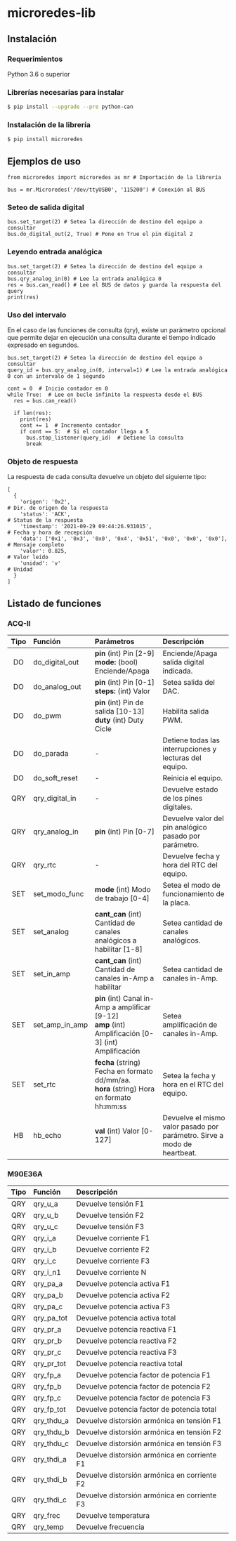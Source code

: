 # microredes-lib

## Instalación

### Requerimientos

Python 3.6 o superior

### Librerías necesarias para instalar

```sh
$ pip install --upgrade --pre python-can
```

### Instalación de la librería

```sh
$ pip install microredes
```

## Ejemplos de uso

```python3
from microredes import microredes as mr # Importación de la librería

bus = mr.Microredes('/dev/ttyUSB0', '115200') # Conexión al BUS
```

### Seteo de salida digital

```python3
bus.set_target(2) # Setea la dirección de destino del equipo a consultar
bus.do_digital_out(2, True) # Pone en True el pin digital 2
```

### Leyendo entrada analógica

```python3
bus.set_target(2) # Setea la dirección de destino del equipo a consultar
bus.qry_analog_in(0) # Lee la entrada analógica 0
res = bus.can_read() # Lee el BUS de datos y guarda la respuesta del query
print(res)
```

### Uso del intervalo

En el caso de las funciones de consulta (qry), existe un parámetro opcional que permite dejar en ejecución una consulta durante el tiempo indicado expresado en segundos.

```python3
bus.set_target(2) # Setea la dirección de destino del equipo a consultar
query_id = bus.qry_analog_in(0, interval=1) # Lee la entrada analógica 0 con un intervalo de 1 segundo

cont = 0  # Inicio contador en 0
while True:  # Lee en bucle infinito la respuesta desde el BUS
  res = bus.can_read()

  if len(res):
    print(res)
    cont += 1  # Incremento contador
    if cont == 5:  # Si el contador llega a 5
      bus.stop_listener(query_id)  # Detiene la consulta
      break
```

### Objeto de respuesta

La respuesta de cada consulta devuelve un objeto del siguiente tipo:

```
[
  {
    'origen': '0x2',                                                   # Dir. de origen de la respuesta
    'status': 'ACK',                                                   # Status de la respuesta
    'timestamp': '2021-09-29 09:44:26.931015',                         # Fecha y hora de recepción
    'data': ['0x1', '0x3', '0x0', '0x4', '0x51', '0x0', '0x0', '0x0'], # Mensaje completo
    'valor': 0.825,                                                    # Valor leído
    'unidad': 'v'                                                      # Unidad
  }
]
```

## Listado de funciones

### ACQ-II

| Tipo | Función        | Parámetros                                                                                                 | Descripción                                                              |
| :--: | :------------- | :--------------------------------------------------------------------------------------------------------- | :----------------------------------------------------------------------- |
|  DO  | do_digital_out | **pin** (int) Pin [2-9] <br/> **mode:** (bool) Enciende/Apaga                                              | Enciende/Apaga salida digital indicada.                                  |
|  DO  | do_analog_out  | **pin** (int) Pin [0-1] <br/> **steps:** (int) Valor                                                       | Setea salida del DAC.                                                    |
|  DO  | do_pwm         | **pin** (int) Pin de salida [10-13] <br/> **duty** (int) Duty Cicle                                        | Habilita salida PWM.                                                     |
|  DO  | do_parada      | -                                                                                                          | Detiene todas las interrupciones y lecturas del equipo.                  |
|  DO  | do_soft_reset  | -                                                                                                          | Reinicia el equipo.                                                      |
| QRY  | qry_digital_in | -                                                                                                          | Devuelve estado de los pines digitales.                                  |
| QRY  | qry_analog_in  | **pin** (int) Pin [0-7]                                                                                    | Devuelve valor del pin analógico pasado por parámetro.                   |
| QRY  | qry_rtc        | -                                                                                                          | Devuelve fecha y hora del RTC del equipo.                                |
| SET  | set_modo_func  | **mode** (int) Modo de trabajo [0-4]                                                                       | Setea el modo de funcionamiento de la placa.                             |
| SET  | set_analog     | **cant_can** (int) Cantidad de canales analógicos a habilitar [1-8]                                        | Setea cantidad de canales analógicos.                                    |
| SET  | set_in_amp     | **cant_can** (int) Cantidad de canales in-Amp a habilitar                                                  | Setea cantidad de canales in-Amp.                                        |
| SET  | set_amp_in_amp | **pin** (int) Canal in-Amp a amplificar [9-12] <br/> **amp** (int) Amplificación [0-3] (int) Amplificación | Setea amplificación de canales in-Amp.                                   |
| SET  | set_rtc        | **fecha** (string) Fecha en formato dd/mm/aa. <br/> **hora** (string) Hora en formato hh:mm:ss             | Setea la fecha y hora en el RTC del equipo.                              |
|  HB  | hb_echo        | **val** (int) Valor [0-127]                                                                                | Devuelve el mismo valor pasado por parámetro. Sirve a modo de heartbeat. |

### M90E36A

| Tipo | Función    | Descripción                                  |
| :--: | :--------- | :------------------------------------------- |
| QRY  | qry_u_a    | Devuelve tensión F1                          |
| QRY  | qry_u_b    | Devuelve tensión F2                          |
| QRY  | qry_u_c    | Devuelve tensión F3                          |
| QRY  | qry_i_a    | Devuelve corriente F1                        |
| QRY  | qry_i_b    | Devuelve corriente F2                        |
| QRY  | qry_i_c    | Devuelve corriente F3                        |
| QRY  | qry_i_n1   | Devuelve corriente N                         |
| QRY  | qry_pa_a   | Devuelve potencia activa F1                  |
| QRY  | qry_pa_b   | Devuelve potencia activa F2                  |
| QRY  | qry_pa_c   | Devuelve potencia activa F3                  |
| QRY  | qry_pa_tot | Devuelve potencia activa total               |
| QRY  | qry_pr_a   | Devuelve potencia reactiva F1                |
| QRY  | qry_pr_b   | Devuelve potencia reactiva F2                |
| QRY  | qry_pr_c   | Devuelve potencia reactiva F3                |
| QRY  | qry_pr_tot | Devuelve potencia reactiva total             |
| QRY  | qry_fp_a   | Devuelve potencia factor de potencia F1      |
| QRY  | qry_fp_b   | Devuelve potencia factor de potencia F2      |
| QRY  | qry_fp_c   | Devuelve potencia factor de potencia F3      |
| QRY  | qry_fp_tot | Devuelve potencia factor de potencia total   |
| QRY  | qry_thdu_a | Devuelve distorsión armónica en tensión F1   |
| QRY  | qry_thdu_b | Devuelve distorsión armónica en tensión F2   |
| QRY  | qry_thdu_c | Devuelve distorsión armónica en tensión F3   |
| QRY  | qry_thdi_a | Devuelve distorsión armónica en corriente F1 |
| QRY  | qry_thdi_b | Devuelve distorsión armónica en corriente F2 |
| QRY  | qry_thdi_c | Devuelve distorsión armónica en corriente F3 |
| QRY  | qry_frec   | Devuelve temperatura                         |
| QRY  | qry_temp   | Devuelve frecuencia                          |
